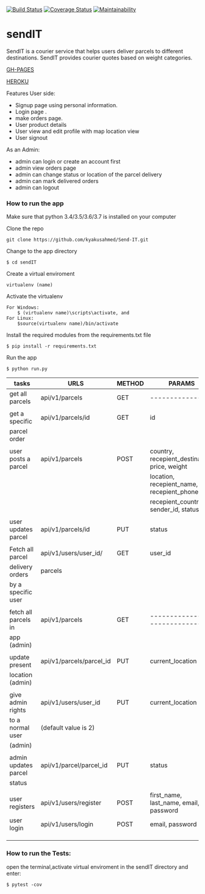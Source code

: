[![Build Status](https://travis-ci.org/kyakusahmed/Send-IT.svg?branch=challenge-4)](https://travis-ci.org/kyakusahmed/Send-IT)
[![Coverage Status](https://coveralls.io/repos/github/kyakusahmed/Send-IT/badge.svg?branch=challenge-3%2FDB)](https://coveralls.io/github/kyakusahmed/Send-IT?branch=challenge-3%2FDB)
[![Maintainability](https://api.codeclimate.com/v1/badges/574b18c46867c3474061/maintainability)](https://codeclimate.com/github/kyakusahmed/Send-IT/maintainability)


# sendIT
SendIT is a courier service that helps users deliver parcels to different destinations. SendIT provides courier quotes based on weight categories.

[GH-PAGES](https://kyakusahmed.github.io/Send-IT/UI)

[HEROKU](https://send--it.herokuapp.com/api/v1/parcels)


 Features
 User side:

- Signup page using personal information.
- Login page .
- make orders page.
- User product details 
- User view and edit profile with map location view
- User signout


As an Admin:

- admin can login or create an account first
- admin view orders page
- admin can change status or location of the parcel delivery
- admin can mark delivered orders
- admin can logout


### How to run the app


Make sure that python 3.4/3.5/3.6/3.7 is installed on your computer

Clone the repo
```
git clone https://github.com/kyakusahmed/Send-IT.git
```
Change to the app directory
```
$ cd sendIT
```
Create a virtual enviroment
```
virtualenv (name)
```
Activate the virtualenv
```
For Windows:
	$ (virtualenv name)\scripts\activate, and  	
For Linux: 
 	$source(virtualenv name)/bin/activate
```
Install the required modules from the requirements.txt file 
```
$ pip install -r requirements.txt
```
Run the app
```
$ python run.py
```

| tasks               |    URLS                |  METHOD  |         PARAMS                                | 
| ------------------- | -----------------------|----------|-----------------------------------------------|
| get all parcels     | api/v1/parcels         |  GET     |   ---------------                             |
|                     |                        |          |                                               |
| get a specific      | api/v1/parcels/id      |  GET     |  id                                           |
| parcel order        |                        |          |                                               |
|                     |                        |          |                                               |
| user posts a parcel | api/v1/parcels         |  POST    | country, recepient_destination, price, weight | 
|                     |                        |          | location, recepient_name, recepient_phone,    | 
|	              |			       |	  | recepient_country, sender_id, status          | 
|                     |                        |          |                                               |
| user updates parcel | api/v1/parcels/id      |  PUT     | status                                        |
|                     |                        |          |                                               |
| Fetch all parcel    | api/v1/users/user_id/  |  GET     | user_id                                       |
| delivery orders     | parcels                |          |                                               |
| by a specific user  |                        |          |                                               |
|                     |                        |          |                                               |
|fetch all parcels in | api/v1/parcels         |  GET     | --------------------------------              |
|app (admin)          |                        |          |                                               |
|                     |                        |          |                                               |
|update present       |api/v1/parcels/parcel_id|  PUT     |  current_location                             |
|location (admin)     |                        |          |                                               |
|                     |                        |          |                                               |
| give admin rights   | api/v1/users/user_id   |  PUT     |  current_location                             |
| to a normal user    | (default value is 2)   |          |                                               |
| (admin)             |                        |          |                                               |
|                     |                        |          |                                               |
| admin updates parcel| api/v1/parcel/parcel_id|  PUT     |   status                                      |             
| status              |                        |          |                                               |
|                     |                        |          |                                               |
| user registers      | api/v1/users/register  | POST     | first_name, last_name, email, password        |                              |                     |                        |          |                                               |
| user login          | api/v1/users/login     | POST     |   email, password                             |
|                     |                        |          |                                               |
|                     |                        |          |                                               | 
|                     |                        |          |                                               |
### How to run the Tests:

 open the terminal,activate virtual enviroment in the sendIT directory  and enter:
 ```
 $ pytest -cov
```






